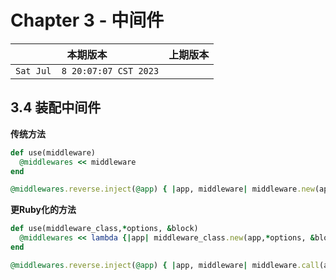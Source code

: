 # Chapter 3 - 中间件

|本期版本|上期版本
|:---:|:---:
`Sat Jul  8 20:07:07 CST 2023` |


## 3.4 装配中间件

**传统方法**

```ruby
def use(middleware)
  @middlewares << middleware
end

@middlewares.reverse.inject(@app) { |app, middleware| middleware.new(app) }
```

**更Ruby化的方法**

```ruby
def use(middleware_class,*options, &block) 
  @middlewares << lambda {|app| middleware_class.new(app,*options, &block)}
end

@middlewares.reverse.inject(@app) { |app, middleware| middleware.call(app)}
```